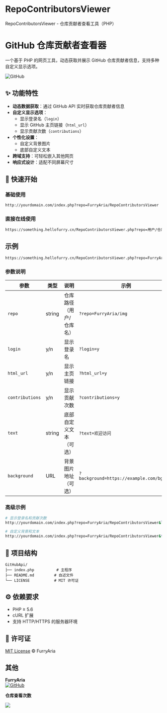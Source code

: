 # RepoContributorsViewer
RepoContributorsViewer - 仓库贡献者查看工具（PHP）

# GitHub 仓库贡献者查看器

一个基于 PHP 的网页工具，动态获取并展示 GitHub 仓库贡献者信息，支持多种自定义显示选项。

![GitHub](https://img.shields.io/badge/license-MIT-blue)

## ✨ 功能特性

- **动态数据获取**：通过 GitHub API 实时获取仓库贡献者信息
- **自定义显示选项**：
  - 显示登录名（`login`）
  - 显示 GitHub 主页链接（`html_url`）
  - 显示贡献次数（`contributions`）
- **个性化设置**：
  - 自定义背景图片
  - 底部自定义文本
- **跨域支持**：可轻松嵌入其他网页
- **响应式设计**：适配不同屏幕尺寸

## 🚀 快速开始

### 基础使用
```bash
http://yourdomain.com/index.php?repo=FurryAria/RepoContributorsViewer
```
### 直接在线使用
```bash
https://something.hellofurry.cn/RepoContributorsViewer.php?repo=用户/仓库名&login=y&html_url=y&contributions=y&text=RepoContributorsViewer%20-%20%E4%BB%93%E5%BA%93%E8%B4%A1%E7%8C%AE%E8%80%85%E6%9F%A5%E7%9C%8B%E5%B7%A5%E5%85%B7
```
## 示例
```bash
https://something.hellofurry.cn/RepoContributorsViewer.php?repo=FurryAria/RepoContributorsViewer&login=y&html_url=y&contributions=y&text=RepoContributorsViewer%20-%20%E4%BB%93%E5%BA%93%E8%B4%A1%E7%8C%AE%E8%80%85%E6%9F%A5%E7%9C%8B%E5%B7%A5%E5%85%B7
```

### 参数说明
| 参数 | 类型 | 说明 | 示例 |
|------|------|------|------|
| `repo` | string | 仓库路径（用户/仓库名） | `?repo=FurryAria/img` |
| `login` | y/n | 显示登录名 | `?login=y` |
| `html_url` | y/n | 显示主页链接 | `?html_url=y` |
| `contributions` | y/n | 显示贡献次数 | `?contributions=y` |
| `text` | string | 底部自定义文本（可选） | `?text=欢迎访问` |
| `background` | URL | 背景图片地址（可选） | `?background=https://example.com/bg.jpg` |

### 高级示例
```bash
# 显示登录名和贡献次数
http://yourdomain.com/index.php?repo=FurryAria/RepoContributorsViewer&login=y&contributions=y

# 自定义背景和文本
http://yourdomain.com/index.php?repo=FurryAria/RepoContributorsViewer&text=RepoContributorsViewer - 仓库贡献者查看工具&background=https://example.com/space.jpg
```

## 📂 项目结构
```
GitHubApi/
├── index.php          # 主程序
├── README.md         # 自述文件
└── LICENSE           # MIT 许可证
```

## ⚙️ 依赖要求

- PHP ≥ 5.6
- cURL 扩展
- 支持 HTTP/HTTPS 的服务器环境

## 📜 许可证

[MIT License](LICENSE) © FurryAria


## 其他

**FurryAria**  
[![GitHub](https://img.shields.io/badge/GitHub-Profile-blue)](https://github.com/FurryAria)


**仓库查看次数**

![](https://w.saobby.com/w/nivjzdhq)

